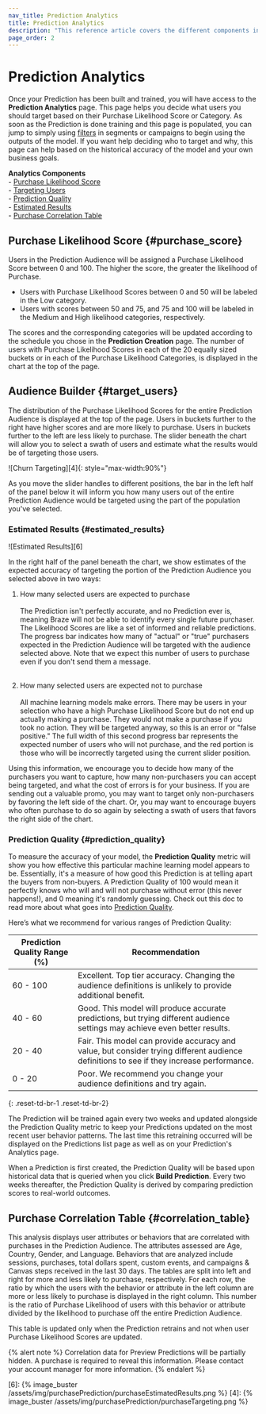 ```yaml
---
nav_title: Prediction Analytics
title: Prediction Analytics
description: "This reference article covers the different components included in the Predictive Purchases Analytics Page and how they can be used to make insightful driven decisions."
page_order: 2
---
```


# Prediction Analytics

Once your Prediction has been built and trained, you will have access to the __Prediction Analytics__ page. This page helps you decide what users you should target based on their Purchase Likelihood Score or Category. As soon as the Prediction is done training and this page is populated, you can jump to simply using [filters]({{site.baseurl}}/user_guide/predictive_suite/predictive_churn/messaging_users/#filters) in segments or campaigns to begin using the outputs of the model. If you want help deciding who to target and why, this page can help based on the historical accuracy of the model and your own business goals. 

__Analytics Components__<br>
&#45; [Purchase Likelihood Score](#purchase_score)<br>
&#45; [Targeting Users](#target_users)<br>
&#45; [Prediction Quality](#prediction_quality)<br>
&#45; [Estimated Results](#estimated_results)<br>
&#45; [Purchase Correlation Table](#correlation_table)

## Purchase Likelihood Score {#purchase_score}

Users in the Prediction Audience will be assigned a Purchase Likelihood Score between 0 and 100. The higher the score, the greater the likelihood of Purchase.

- Users with Purchase Likelihood Scores between 0 and 50 will be labeled in the Low category. 
- Users with scores between 50 and 75, and 75 and 100 will be labeled in the Medium and High likelihood categories, respectively. 

The scores and the corresponding categories will be updated according to the schedule you chose in the __Prediction Creation__ page. The number of users with Purchase Likelihood Scores in each of the 20 equally sized buckets or in each of the Purchase Likelihood Categories, is displayed in the chart at the top of the page.

## Audience Builder {#target_users}

The distribution of the Purchase Likelihood Scores for the entire Prediction Audience is displayed at the top of the page. Users in buckets further to the right have higher scores and are more likely to purchase. Users in buckets further to the left are less likely to purchase. The slider beneath the chart will allow you to select a swath of users and estimate what the results would be of targeting those users.

![Churn Targeting][4]{: style="max-width:90%"} 

As you move the slider handles to different positions, the bar in the left half of the panel below it will inform you how many users out of the entire Prediction Audience would be targeted using the part of the population you've selected.

### Estimated Results {#estimated_results}

![Estimated Results][6]

In the right half of the panel beneath the chart, we show estimates of the expected accuracy of targeting the portion of the Prediction Audience you selected above in two ways:

1. How many selected users are expected to purchase<br><br> The Prediction isn't perfectly accurate, and no Prediction ever is, meaning Braze will not be able to identify every single future purchaser. The Likelihood Scores are like a set of informed and reliable predictions. The progress bar indicates how many of "actual" or "true" purchasers expected in the Prediction Audience will be targeted with the audience selected above. Note that we expect this number of users to purchase even if you don't send them a message. <br><br>

2. How many selected users are expected not to purchase<br><br>All machine learning models make errors. There may be users in your selection who have a high Purchase Likelihood Score but do not end up actually making a purchase. They would not make a purchase if you took no action. They will be targeted anyway, so this is an error or "false positive." The full width of this second progress bar represents the expected number of users who will not purchase, and the red portion is those who will be incorrectly targeted using the current slider position.

Using this information, we encourage you to decide how many of the purchasers you want to capture, how many non-purchasers you can accept being targeted, and what the cost of errors is for your business. If you are sending out a valuable promo, you may want to target only non-purchasers by favoring the left side of the chart. Or, you may want to encourage buyers who often purchase to do so again by selecting a swath of users that favors the right side of the chart.

### Prediction Quality {#prediction_quality}

To measure the accuracy of your model, the __Prediction Quality__ metric will show you how effective this particular machine learning model appears to be. Essentially, it's a measure of how good this Prediction is at telling apart the buyers from non-buyers. A Prediction Quality of 100 would mean it perfectly knows who will and will not purchase without error (this never happens!), and 0 meaning it's randomly guessing. Check out this doc to read more about what goes into [Prediction Quality]({{site.baseurl}}/user_guide/predictive_suite/predictive_churn/prediction_analytics/prediction_quality/).

Here’s what we recommend for various ranges of Prediction Quality:

| Prediction Quality Range (%) | Recommendation |
| ---------------------- | -------------- |
| 60 - 100 | Excellent. Top tier accuracy. Changing the audience definitions is unlikely to provide additional benefit. |
| 40 - 60 | Good. This model will produce accurate predictions, but trying different audience settings may achieve even better results. |
| 20 - 40| Fair. This model can provide accuracy and value, but consider trying different audience definitions to see if they increase performance. |
| 0 - 20 | Poor. We recommend you change your audience definitions and try again. |
{: .reset-td-br-1 .reset-td-br-2}

The Prediction will be trained again every two weeks and updated alongside the Prediction Quality metric to keep your Predictions updated on the most recent user behavior patterns. The last time this retraining occurred will be displayed on the Predictions list page as well as on your Prediction's Analytics page. 

When a Prediction is first created, the Prediction Quality will be based upon historical data that is queried when you click __Build Prediction__. Every two weeks thereafter, the Prediction Quality is derived by comparing prediction scores to real-world outcomes.

## Purchase Correlation Table {#correlation_table}

This analysis displays user attributes or behaviors that are correlated with purchases in the Prediction Audience. The attributes assessed are Age, Country, Gender, and Language. Behaviors that are analyzed include sessions, purchases, total dollars spent, custom events, and campaigns & Canvas steps received in the last 30 days. The tables are split into left and right for more and less likely to purchase, respectively. For each row, the ratio by which the users with the behavior or attribute in the left column are more or less likely to purchase is displayed in the right column. This number is the ratio of Purchase Likelihood of users with this behavior or attribute divided by the likelihood to purchase off the entire Prediction Audience.

This table is updated only when the Prediction retrains and not when user Purchase Likelihood Scores are updated.

{% alert note %}
Correlation data for Preview Predictions will be partially hidden. A purchase is required to reveal this information. Please contact your account manager for more information.
{% endalert %}

[6]: {% image_buster /assets/img/purchasePrediction/purchaseEstimatedResults.png %}
[4]: {% image_buster /assets/img/purchasePrediction/purchaseTargeting.png %}